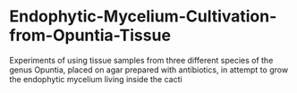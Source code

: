 # Endophytic-Mycelium-Cultivation-from-Opuntia-Tissue
Experiments of using tissue samples from three different species of the genus Opuntia, placed on agar prepared with antibiotics, in attempt to grow the endophytic mycelium living inside the cacti
